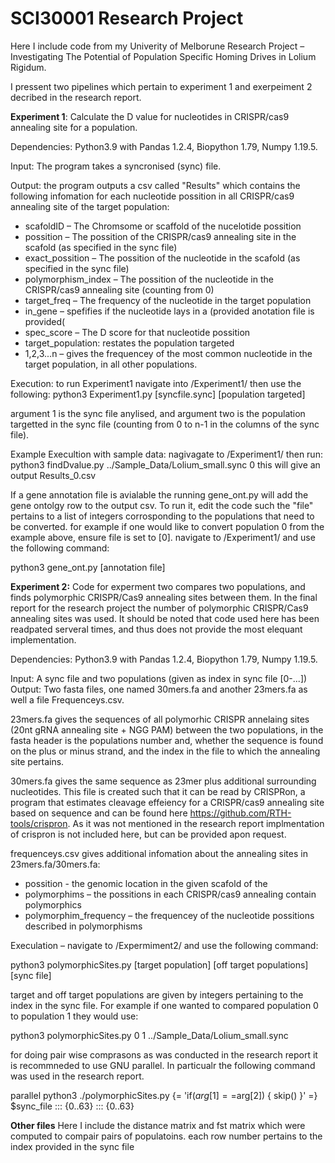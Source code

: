 # SCI30001 Research Project

Here I include code from my Univerity of Melborune Research Project – Investigating The Potential of Population Specific Homing Drives in Lolium Rigidum.

I pressent two pipelines which pertain to experiment 1 and exerpeiment 2 decribed in the research report.


**Experiment 1**: Calculate the D value for nucleotides in CRISPR/cas9 annealing site for a population.

Dependencies: Python3.9 with Pandas 1.2.4, Biopython  1.79, Numpy 1.19.5.

Input: The program takes a syncronised (sync) file.

Output: the program outputs a csv called "Results" which contains the following infomation for each nucleotide possition in all CRISPR/cas9 annealing site of the target population:
* scafoldID – The Chromsome or scaffold of the nucelotide possition
* possition – The possition of the CRISPR/cas9 annealing site in the scafold (as specified in the sync file) 
* exact_possition – The possition of the nucleotide in the scafold (as specified in the sync file)
* polymorphism_index – The possition of the nucleotide in the CRISPR/cas9 annealing site (counting from 0)
* target_freq – The frequency of the nucleotide in the target population
* in_gene – spefifies if the nucleotide lays in a (provided anotation file is provided(
* spec_score – The D score for that nucleotide possition
* target_population: restates the population targeted
* 1,2,3...n – gives the frequencey of the most common nucleotide in the target population, in all other populations.

Execution: to run Experiment1 navigate into /Experiment1/ then use the following: python3 Experiment1.py [syncfile.sync] [population targeted] 

argument 1 is the sync file anylised, and argument two is the population targetted in the sync file (counting from 0 to n-1 in the columns of the sync file).


Example Execultion with sample data: nagivagate to /Experiment1/ then run: python3 findDvalue.py ../Sample_Data/Lolium_small.sync 0
this will give an output Results_0.csv

If a gene annotation file is avialable the running gene_ont.py will add the gene ontolgy row to the output csv. To run it, edit the code such the "file" pertains to a list of integers corrosponding to the populations that need to be converted. for example if one would like to convert population 0 from the example above, ensure file is set to [0]. navigate to /Experiment1/ and use the following command:

python3 gene_ont.py [annotation file]

**Experiment 2:**
Code for experment two compares two populations, and finds polymorphic CRISPR/Cas9 annealing sites between them. In the final report for the research project the number of polymorphic CRISPR/Cas9 annealing sites was used. It should be noted that code used here has been readpated serveral times, and thus does not provide the most elequant implementation.

Dependencies: Python3.9 with Pandas 1.2.4, Biopython  1.79, Numpy 1.19.5.

Input: A sync file and two populations (given as index in sync file [0-...])
Output: Two fasta files, one named 30mers.fa and another 23mers.fa as well a file Frequenceys.csv.

23mers.fa gives the sequences of all polymorhic CRISPR annelaing sites (20nt gRNA annealing site + NGG PAM) between the two populations, in the fasta header is the populations number and, whether the sequence is found on the plus or minus strand, and the index in the file to which the annealing site pertains.

30mers.fa gives the same sequence as 23mer plus additional surrounding nucleotides. This file is created such that it can be read by CRISPRon, a program that estimates cleavage effeiency for a CRISPR/cas9 annealing site based on sequence and can be found here https://github.com/RTH-tools/crispron. As it was not mentioned in the research report implmentation of crispron is not included here, but can be provided apon request.

frequenceys.csv gives additional infomation about the annealing sites in 23mers.fa/30mers.fa:
* possition - the genomic location in the given scafold of the 
* polymorphims – the possitions in each CRISPR/cas9 annealing contain polymorphics
* polymorphim_frequency – the frequencey of the nucleotide possitions described in polymorphisms

Execulation – navigate to /Expermiment2/ and use the following command:

python3 polymorphicSites.py [target population] [off target populations] [sync file]

target and off target populations are given by integers pertaining to the index in the sync file. For example if one wanted to compared population 0 to population 1 they would use:

python3 polymorphicSites.py 0 1 ../Sample_Data/Lolium_small.sync

for doing pair wise comprasons as was conducted in the research report it is recommneded to use GNU parallel. In particualr the following command was used in the research report.

parallel python3 ./polymorphicSites.py {= 'if($arg[1]==$arg[2]) { skip() }' =} $sync_file ::: {0..63} ::: {0..63}

**Other files**
Here I include the distance matrix and fst matrix which were computed to compair pairs of populatoins. each row number pertains to the index provided in the sync file







